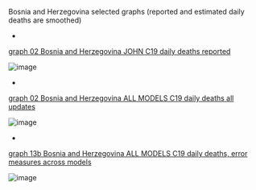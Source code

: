 Bosnia and Herzegovina selected graphs (reported and estimated daily deaths are smoothed) 

*

[graph 02 Bosnia and Herzegovina JOHN C19 daily deaths reported](https://github.com/pourmalek/CovidLongitudinal/blob/main/output/countries/Bosnia%20and%20Herzegovina/graph%2002%20Bosnia%20and%20Herzegovina%20JOHN%20C19%20daily%20deaths%20reported.pdf)

![image](https://github.com/pourmalek/CovidLongitudinal/assets/30849720/4456b0b4-c2bc-440b-9fcf-e11e13787fad)

*

[graph 02 Bosnia and Herzegovina ALL MODELS C19 daily deaths all updates](https://github.com/pourmalek/CovidLongitudinal/blob/main/output/countries/Bosnia%20and%20Herzegovina/graph%2002%20Bosnia%20and%20Herzegovina%20ALL%20MODELS%20C19%20daily%20deaths%20all%20updates.pdf)

![image](https://github.com/pourmalek/CovidLongitudinal/assets/30849720/d3adf191-3d65-4672-a536-4207f2d0d86d)

*

[graph 13b Bosnia and Herzegovina ALL MODELS C19 daily deaths, error measures across models](https://github.com/pourmalek/CovidLongitudinal/blob/main/output/countries/Bosnia%20and%20Herzegovina/graph%2013b%20Bosnia%20and%20Herzegovina%20ALL%20MODELS%20C19%20daily%20deaths%2C%20error%20measures%20across%20models.pdf)

![image](https://github.com/pourmalek/CovidLongitudinal/assets/30849720/ce18c33c-c861-4cce-bfda-3c7c1cff4b14)

